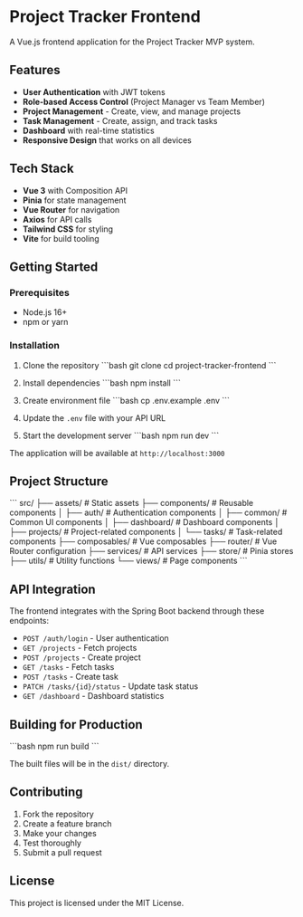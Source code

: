 # Project Tracker Frontend

A Vue.js frontend application for the Project Tracker MVP system.

## Features

- **User Authentication** with JWT tokens
- **Role-based Access Control** (Project Manager vs Team Member)
- **Project Management** - Create, view, and manage projects
- **Task Management** - Create, assign, and track tasks
- **Dashboard** with real-time statistics
- **Responsive Design** that works on all devices

## Tech Stack

- **Vue 3** with Composition API
- **Pinia** for state management
- **Vue Router** for navigation
- **Axios** for API calls
- **Tailwind CSS** for styling
- **Vite** for build tooling

## Getting Started

### Prerequisites

- Node.js 16+ 
- npm or yarn

### Installation

1. Clone the repository
\`\`\`bash
git clone <repository-url>
cd project-tracker-frontend
\`\`\`

2. Install dependencies
\`\`\`bash
npm install
\`\`\`

3. Create environment file
\`\`\`bash
cp .env.example .env
\`\`\`

4. Update the `.env` file with your API URL

5. Start the development server
\`\`\`bash
npm run dev
\`\`\`

The application will be available at `http://localhost:3000`

## Project Structure

\`\`\`
src/
├── assets/          # Static assets
├── components/      # Reusable components
│   ├── auth/       # Authentication components
│   ├── common/     # Common UI components
│   ├── dashboard/  # Dashboard components
│   ├── projects/   # Project-related components
│   └── tasks/      # Task-related components
├── composables/    # Vue composables
├── router/         # Vue Router configuration
├── services/       # API services
├── store/          # Pinia stores
├── utils/          # Utility functions
└── views/          # Page components
\`\`\`

## API Integration

The frontend integrates with the Spring Boot backend through these endpoints:

- `POST /auth/login` - User authentication
- `GET /projects` - Fetch projects
- `POST /projects` - Create project
- `GET /tasks` - Fetch tasks
- `POST /tasks` - Create task
- `PATCH /tasks/{id}/status` - Update task status
- `GET /dashboard` - Dashboard statistics

## Building for Production

\`\`\`bash
npm run build
\`\`\`

The built files will be in the `dist/` directory.

## Contributing

1. Fork the repository
2. Create a feature branch
3. Make your changes
4. Test thoroughly
5. Submit a pull request

## License

This project is licensed under the MIT License.
